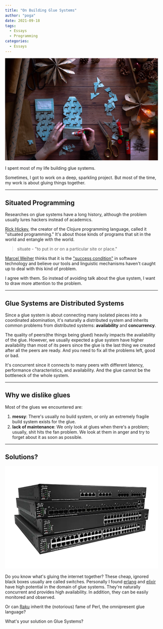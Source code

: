 ```yaml
---
title: "On Building Glue Systems"
author: "poga"
date: 2021-09-18
tags:
  - Essays
  - Programming
categories:
  - Essays
---
```


![](./glue.jpg)

I spent most of my life building glue systems.

Sometimes, I got to work on a deep, sparkling project. But most of the time, my work is about gluing things together.

<!--more-->

---

## Situated Programming

Researches on glue systems have a long history, although the problem usually lures hackers instead of academics.

[Rick Hickey](https://en.wikipedia.org/wiki/Rich_Hickey), the creator of the Clojure programming language, called it "situated programming." It's about those kinds of programs that sit in the world and entangle with the world.

> situate - "to put in or on a particular site or place."

[Marcel Weiher](https://twitter.com/mpweiher) thinks that it is the ["success condition"](https://blog.metaobject.com/2021/07/glue-code-is-success-condition.html) in software technology and believe our tools and linguistic mechanisms haven't caught up to deal with this kind of problem.

I agree with them. So instead of avoiding talk about the glue system, I want to draw more attention to the problem.

---

## Glue Systems are Distributed Systems

Since a glue system is about connecting many isolated pieces into a coordinated abomination, it's naturally a distributed system and inherits common problems from distributed systems: **availability** and **concurrency**.

The quality of peers(the things being glued) heavily impacts the availability of the glue. However, we usually expected a glue system have higher availability than most of its peers since the glue is the last thing we created after all the peers are ready. And you need to fix all the problems left, good or bad.

It's concurrent since it connects to many peers with different latency, performance characteristics, and availability. And the glue cannot be the bottleneck of the whole system.

---

## Why we dislike glues

Most of the glues we encountered are:

1. **messy**: There's usually no build system, or only an extremely fragile build system exists for the glue.
2. **lack of maintenance**: We only look at glues when there's a problem; usually, shit hits the fan problem. We look at them in anger and try to forget about it as soon as possible.

---

## Solutions?

![](./switches.webp)

Do you know what's gluing the internet together? These cheap, ignored black boxes usually are called switches. Personally I found [erlang](https://www.erlang.org/) and [elixir](https://elixir-lang.org/) have high potential in the domain of glue systems. They're naturally concurrent and provides high availability. In addition, they can be easily monitored and observed.

Or can [Raku](https://www.raku.org) inherit the (notorious) fame of Perl, the omnipresent glue language?

What's your solution on Glue Systems?

